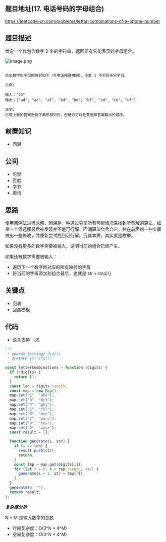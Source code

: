 ## 题目地址(17. 电话号码的字母组合)

https://leetcode-cn.com/problems/letter-combinations-of-a-phone-number

## 题目描述

给定一个仅包含数字 2-9 的字符串，返回所有它能表示的字母组合。

![image.png](https://assets.leetcode-cn.com/aliyun-lc-upload/original_images/17_telephone_keypad.png)

```

给出数字到字母的映射如下（与电话按键相同）。注意 1 不对应任何字母。

示例:

输入："23"
输出：["ad", "ae", "af", "bd", "be", "bf", "cd", "ce", "cf"].

说明:
尽管上面的答案是按字典序排列的，但是你可以任意选择答案输出的顺序。

```

## 前置知识

- 回溯

## 公司

- 阿里
- 百度
- 字节
- 腾讯

## 思路

使用回溯法进行求解，回溯是一种通过穷举所有可能情况来找到所有解的算法。如果一个候选解最后被发现并不是可行解，回溯算法会舍弃它，并在前面的一些步骤做出一些修改，并重新尝试找到可行解。究其本质，其实就是枚举。

如果没有更多的数字需要被输入，说明当前的组合已经产生。

如果还有数字需要被输入：

- 遍历下一个数字所对应的所有映射的字母
- 将当前的字母添加到组合最后，也就是 str + tmp[r]

## 关键点

- 回溯
- 回溯模板

## 代码

- 语言支持：JS

```js
/**
 * @param {string} digits
 * @return {string[]}
 */
const letterCombinations = function (digits) {
  if (!digits) {
    return [];
  }
  const len = digits.length;
  const map = new Map();
  map.set("2", "abc");
  map.set("3", "def");
  map.set("4", "ghi");
  map.set("5", "jkl");
  map.set("6", "mno");
  map.set("7", "pqrs");
  map.set("8", "tuv");
  map.set("9", "wxyz");
  const result = [];

  function generate(i, str) {
    if (i == len) {
      result.push(str);
      return;
    }
    const tmp = map.get(digits[i]);
    for (let r = 0; r < tmp.length; r++) {
      generate(i + 1, str + tmp[r]);
    }
  }
  generate(0, "");
  return result;
};
```

**_复杂度分析_**

N + M 是输入数字的总数

- 时间复杂度：O(3^N \* 4^M)
- 空间复杂度：O(3^N \* 4^M)

